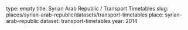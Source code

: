 type: empty
title: Syrian Arab Republic / Transport Timetables
slug: places/syrian-arab-republic/datasets/transport-timetables
place: syrian-arab-republic
dataset: transport-timetables
year: 2014
